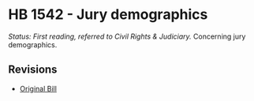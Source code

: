 # HB 1542 - Jury demographics
*Status: First reading, referred to Civil Rights & Judiciary.*
Concerning jury demographics.

## Revisions
* [Original Bill](1/)